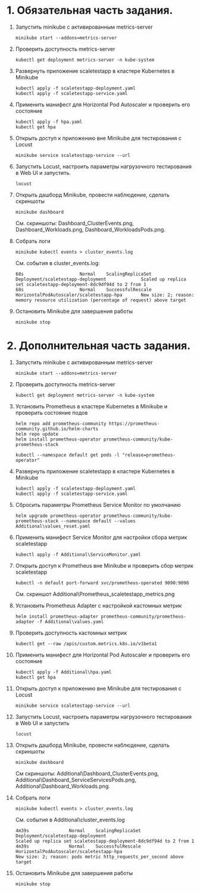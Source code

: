 # 1. Обязательная часть задания.

1. Запустить minikube с активированным metrics-server

    ```
    minikube start --addons=metrics-server
    ```

2. Проверить доступность metrics-server

    ```
    kubectl get deployment metrics-server -n kube-system
    ```

3. Развернуть приложение scaletestapp в кластере Kubernetes в Minikube

    ```
    kubectl apply -f scaletestapp-deployment.yaml
    kubectl apply -f scaletestapp-service.yaml
    ```

4. Применить манифест для Horizontal Pod Autoscaler и проверить его состояние
    
    ```
    kubectl apply -f hpa.yaml
    kubectl get hpa
    ```

5. Открыть доступ к приложению вне Minikube для тестирования с Locust

    ```
    minikube service scaletestapp-service --url
    ```

6. Запустить Locust, настроить параметры нагрузочного тестирования в Web UI и запустить.

    ```
    locust
    ```

7. Открыть дашборд Minikube, провести наблюдение, сделать скриншоты

    ```
    minikube dashboard
    ```
    См. скриншоты: Dashboard_ClusterEvents.png, Dashboard_Workloads.png, Dashboard_WorkloadsPods.png.

8. Собрать логи 

    ```
    minikube kubectl events > cluster_events.log
    ```
    См. события в cluster_events.log:
    ```
    68s                     Normal    ScalingReplicaSet                   Deployment/scaletestapp-deployment             Scaled up replica set scaletestapp-deployment-8dc9df94d to 2 from 1
    68s                     Normal    SuccessfulRescale                   HorizontalPodAutoscaler/scaletestapp-hpa       New size: 2; reason: memory resource utilization (percentage of request) above target
    ```

9. Остановить Minikube для завершения работы

    ```
    minikube stop
    ```


# 2. Дополнительная часть задания.

1. Запустить minikube с активированным metrics-server

    ```
    minikube start --addons=metrics-server
    ```

2. Проверить доступность metrics-server

    ```
    kubectl get deployment metrics-server -n kube-system
    ```

3. Установить Prometheus в кластере Kubernetes в Minikube и проверить состояние подов

    ```
    helm repo add prometheus-community https://prometheus-community.github.io/helm-charts
    helm repo update
    helm install prometheus-operator prometheus-community/kube-prometheus-stack

    kubectl --namespace default get pods -l "release=prometheus-operator"
    ```

4. Развернуть приложение scaletestapp в кластере Kubernetes в Minikube

    ```
    kubectl apply -f scaletestapp-deployment.yaml
    kubectl apply -f scaletestapp-service.yaml
    ```

5. Сбросить параметры Prometheus Service Monitor по умолчанию

    ```
    helm upgrade prometheus-operator prometheus-community/kube-prometheus-stack --namespace default --values Additional\values_reset.yaml
    ```

6. Применить манифест Service Monitor для настройки сбора метрик scaletestapp

    ```
    kubectl apply -f Additional\ServiceMonitor.yaml
    ```

7. Открыть доступ к Prometheus вне Minikube и проверить сбор метрик scaletestapp

    ```
    kubectl -n default port-forward svc/prometheus-operated 9090:9090
    ```
    См. скриншот Additional\Prometheus_scaletestapp_metrics.png

8. Установить Prometheus Adapter с настройкой кастомных метрик

    ```
    helm install prometheus-adapter prometheus-community/prometheus-adapter -f Additional\values.yaml
    ```

9. Проверить доступность кастомных метрик

    ```
    kubectl get --raw /apis/custom.metrics.k8s.io/v1beta1
    ```

10. Применить манифест для Horizontal Pod Autoscaler и проверить его состояние

    ```
    kubectl apply -f Additional\hpa.yaml
    kubectl get hpa
    ```

11. Открыть доступ к приложению вне Minikube для тестирования с Locust

    ```
    minikube service scaletestapp-service --url
    ```

12. Запустить Locust, настроить параметры нагрузочного тестирования в Web UI и запустить

    ```
    locust
    ```

13. Открыть дашборд Minikube, провести наблюдение, сделать скриншоты

    ```
    minikube dashboard
    ```
    См скриншоты: Additional\Dashboard_ClusterEvents.png, Additional\Dashboard_ServiceServicesPods.png, Additional\Dashboard_Workloads.png.

14. Собрать логи 
    
    ```
    minikube kubectl events > cluster_events.log
    ```
    См. события в Additional\cluster_events.log 
    ```
    4m39s               Normal    ScalingReplicaSet                   Deployment/scaletestapp-deployment                                 Scaled up replica set scaletestapp-deployment-8dc9df94d to 2 from 1
    4m39s               Normal    SuccessfulRescale                   HorizontalPodAutoscaler/scaletestapp-hpa                           New size: 2; reason: pods metric http_requests_per_second above target
    ```
   
15. Остановить Minikube для завершения работы

    ```
    minikube stop
    ```


